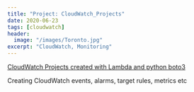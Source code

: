 ```yaml
---
title: "Project: CloudWatch_Projects"
date: 2020-06-23
tags: [cloudwatch]
header:
  image: "/images/Toronto.jpg"
excerpt: "CloudWatch, Monitoring"
---
```


[CloudWatch Projects created with Lambda and python boto3](https://github.com/cheonu/CloudWatch_Projects)

Creating CloudWatch events, alarms, target rules, metrics etc
